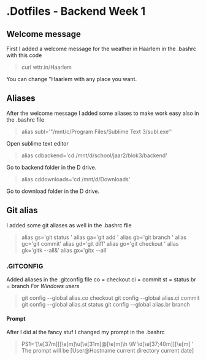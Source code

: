 # .Dotfiles - Backend Week 1

## Welcome message
First I added a welcome message for the weather in Haarlem in the .bashrc with this code
> curl wttr.in/Haarlem

You can change "Haarlem with any place you want. 

## Aliases
After the welcome message I added some aliases to make work easy also in the .bashrc file
> alias subl='"/mnt/c/Program Files/Sublime Text 3/subl.exe"'

Open sublime text editor

> alias cdbackend='cd /mnt/d/school/jaar2/blok3/backend'

Go to backend folder in the D drive.
> alias cddownloads='cd /mnt/d/Downloads'

Go to download folder in the D drive.

## Git alias
I added some git aliases as well in the .bashrc file 
> alias gs='git status '
> alias ga='git add '
> alias gb='git branch '
> alias gc='git commit'
> alias gd='git diff'
> alias go='git checkout '
> alias gk='gitk --all&'
> alias gx='gitx --all'

### .GITCONFIG
Added aliases in the .gitconfig file
	co = checkout
        ci = commit
        st = status
        br = branch
*For Windows users*
> git config --global alias.co checkout
> git config --global alias.ci commit
> git config --global alias.st status
> git config --global alias.br branch

#### Prompt
After I did al the fancy stuf I changed my prompt in the .bashrc
> PS1='\[\e[37m\][\[\e[m\]\u\[\e[31m\]@\[\e[m\]\h \W \d\[\e[37;40m\]]\[\e[m\] '
The prompt will be [User@Hostname current directory current date]


